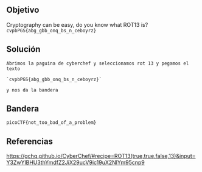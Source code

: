 ## Objetivo
Cryptography can be easy, do you know what ROT13 is? `cvpbPGS{abg_gbb_onq_bs_n_ceboyrz}`
## Solución
```
Abrimos la paguina de cyberchef y seleccionamos rot 13 y pegamos el texto 

`cvpbPGS{abg_gbb_onq_bs_n_ceboyrz}`

y nos da la bandera
```
## Bandera 
```
picoCTF{not_too_bad_of_a_problem}
```

## Referencias 
https://gchq.github.io/CyberChef/#recipe=ROT13(true,true,false,13)&input=Y3ZwYlBHU3thYmdfZ2JiX29ucV9ic19uX2NlYm95cnp9